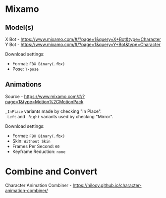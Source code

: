 # Mixamo

## Model(s)
X Bot - https://www.mixamo.com/#/?page=1&query=X+Bot&type=Character </br>
Y Bot - https://www.mixamo.com/#/?page=1&query=Y+Bot&type=Character

Download settings:
  - Format: `FBX Binary(.fbx)`
  - Pose: `T-pose`

## Animations
Source - https://www.mixamo.com/#/?page=1&type=Motion%2CMotionPack

`_InPlace` variants made by checking "In Place".</br>
`_Left` and `_Right` variants used by checking "Mirror".</br>

Download settings:
 - Format: `FBX Binary(.fbx)`
 - Skin: `Without Skin`
 - Frames Per Second: `60`
 - Keyframe Reduction: `none`

# Combine and Convert
Character Animation Combiner - https://nilooy.github.io/character-animation-combiner/
